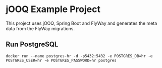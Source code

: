 # jOOQ Example Project

This project uses jOOQ, Spring Boot and FlyWay and generates the meta data from the FlyWay migrations.

## Run PostgreSQL

    docker run --name postgres-hr -d -p5432:5432 -e POSTGRES_DB=hr -e POSTGRES_USER=hr -e POSTGRES_PASSWORD=hr postgres 
